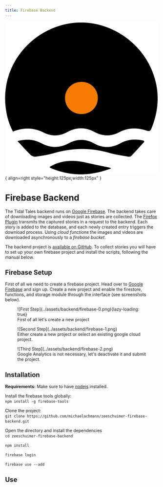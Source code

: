 ```yaml
---
title: Firebase Backend
---
```


![Image title](../assets/logo-backend.png){ align=right style="height:125px;width:125px" }

# Firebase Backend

The Tidal Tales backend runs on [Google Firebase](https://firebase.google.com/). The backend takes care of downloading images and videos just as stories are collected. The [Firefox Plugin](plugin.md) transmits the captured stories in a request to the backend. Each story is added to the database, and each newly created entry triggers the download process. Using *cloud functions* the images and videos are downloaded asynchronously to a *firebase bucket*. 

The backend project is [available on GitHub](https://github.com/michaelachmann/zeeschuimer-firebase-backend). To collect stories you will have to set up your own firebase project and install the scripts, following the manual below.

## Firebase Setup

First of all we need to create a firebase project. Head over to [Google Firebase](https://firebase.google.com/) and sign up. Create a new project and enable the firestore, functions, and storage module through the interface (see screenshots below). 

<figure markdown>
![First Step](../assets/backend/firebase-0.png){lazy-loading: true}
  <figcaption>First of all let's create a new project</figcaption>
</figure>

<figure markdown>
![Second Step](../assets/backend/firebase-1.png)
  <figcaption>Either create a new project or select an existing google cloud project.</figcaption>
</figure>

<figure markdown>
![Third Step](../assets/backend/firebase-2.png)
  <figcaption>Google Analytics is not necessary, let's deactivate it and submit the project.</figcaption>
</figure>


## Installation
**Requirements:**
Make sure to have [nodejs](https://nodejs.org/en) installed.

Install the firebase tools globally: <br/>
`npm install -g firebase-tools`

Clone the project:  <br/>
`git clone https://github.com/michaelachmann/zeeschuimer-firebase-backend.git`

Open the directory and install the dependencies  <br/>
`cd zeeschuimer-firebase-backend`

`npm install`

`firebase login`

`firebase use --add`

## Use